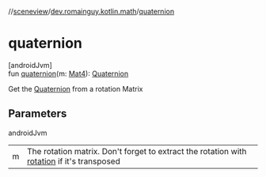 //[sceneview](../../index.md)/[dev.romainguy.kotlin.math](index.md)/[quaternion](quaternion.md)

# quaternion

[androidJvm]\
fun [quaternion](quaternion.md)(m: [Mat4](-mat4/index.md)): [Quaternion](-quaternion/index.md)

Get the [Quaternion](-quaternion/index.md) from a rotation Matrix

## Parameters

androidJvm

| | |
|---|---|
| m | The rotation matrix. Don't forget to extract the rotation with [rotation](rotation.md) if it's transposed |
